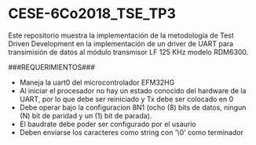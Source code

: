 # CESE-6Co2018_TSE_TP3

Este repositorio muestra la implementación de la metodología de Test Driven Development en la implementación de un driver de UART para transimisión de datos al módulo transmisor LF 125 KHz modelo RDM6300.
 
 ###REQUERIMIENTOS###

- Maneja la uart0 del microcontrolador EFM32HG
- Al iniciar el procesador no hay un estado conocido del hardware de la UART, por lo que debe ser reiniciado y Tx debe ser colocado en 0
- Debe operar bajo la configuracion 8N1 (ocho (8) bits de datos, ningun (N) bit de paridad y un (1) bit de parada). 
- El baudrate debe poder ser configurado por el usaurio
- Deben enviarse los caracteres como string con '\0' como terminador
